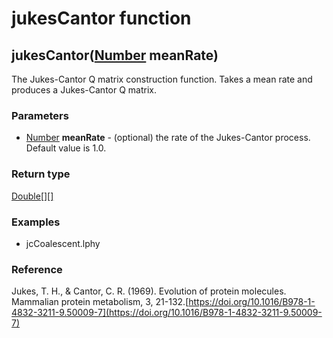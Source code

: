 jukesCantor function
====================
jukesCantor([Number](../types/Number.md) **meanRate**)
------------------------------------------------------

The Jukes-Cantor Q matrix construction function. Takes a mean rate and produces a Jukes-Cantor Q matrix.

### Parameters

- [Number](../types/Number.md) **meanRate** - (optional) the rate of the Jukes-Cantor process. Default value is 1.0.

### Return type

[Double[][]](../types/Double[][].md)


### Examples

- jcCoalescent.lphy

### Reference

Jukes, T. H., & Cantor, C. R. (1969). Evolution of protein molecules. Mammalian protein metabolism, 3, 21-132.[https://doi.org/10.1016/B978-1-4832-3211-9.50009-7](https://doi.org/10.1016/B978-1-4832-3211-9.50009-7)

